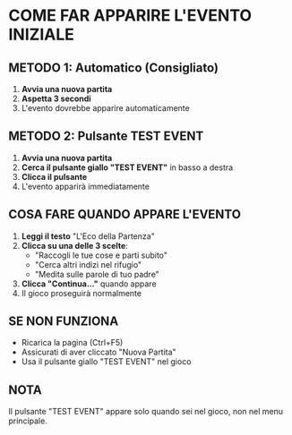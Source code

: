 # COME FAR APPARIRE L'EVENTO INIZIALE

## METODO 1: Automatico (Consigliato)
1. **Avvia una nuova partita**
2. **Aspetta 3 secondi**
3. L'evento dovrebbe apparire automaticamente

## METODO 2: Pulsante TEST EVENT
1. **Avvia una nuova partita**
2. **Cerca il pulsante giallo "TEST EVENT"** in basso a destra
3. **Clicca il pulsante**
4. L'evento apparirà immediatamente

## COSA FARE QUANDO APPARE L'EVENTO
1. **Leggi il testo** "L'Eco della Partenza"
2. **Clicca su una delle 3 scelte**:
   - "Raccogli le tue cose e parti subito"
   - "Cerca altri indizi nel rifugio" 
   - "Medita sulle parole di tuo padre"
3. **Clicca "Continua..."** quando appare
4. Il gioco proseguirà normalmente

## SE NON FUNZIONA
- Ricarica la pagina (Ctrl+F5)
- Assicurati di aver cliccato "Nuova Partita"
- Usa il pulsante giallo "TEST EVENT" nel gioco

## NOTA
Il pulsante "TEST EVENT" appare solo quando sei nel gioco, non nel menu principale. 